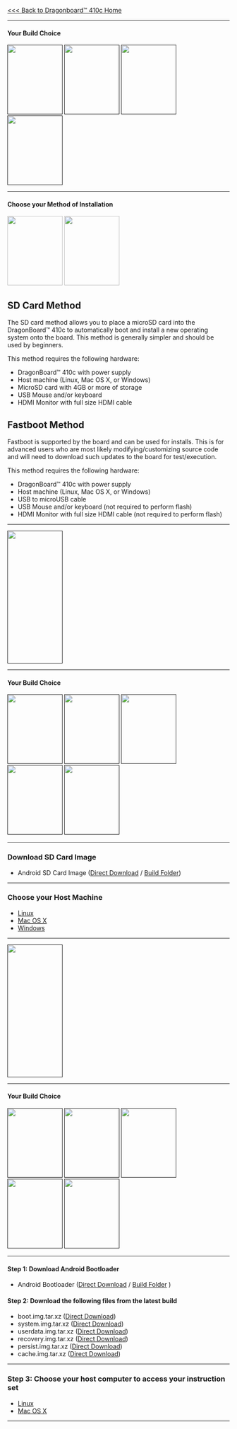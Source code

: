 [<<< Back to Dragonboard™ 410c Home](https://github.com/96boards/documentation/wiki/DragonBoard™-410c-Home)

***

#### Your Build Choice

[<img src="http://i.imgur.com/dnsIEuC.png" data-canonical-src="http://i.imgur.com/dnsIEuC.png" width="125" height="157" />]()
[<img src="http://i.imgur.com/yRQKDI6.png" data-canonical-src="http://i.imgur.com/yRQKDI6.png" width="125" height="157" />]()
[<img src="http://i.imgur.com/7wy1996.png" data-canonical-src="http://i.imgur.com/7wy1996.png" width="125" height="157" />]()
[<img src="http://i.imgur.com/yRQKDI6.png" data-canonical-src="http://i.imgur.com/yRQKDI6.png" width="125" height="157" />]()

***
#### Choose your Method of Installation

[<img src="http://i.imgur.com/g8N21m1.png" data-canonical-src="http://i.imgur.com/g8N21m1.png" width="125" height="157" />](https://github.com/96boards/documentation/wiki/Dragonboard™-410c-QC-Android-Download#your-build-choice-1)
[<img src="http://i.imgur.com/tXXN5bZ.png" data-canonical-src="http://i.imgur.com/tXXN5bZ.png" width="125" height="157" />](https://github.com/96boards/documentation/wiki/Dragonboard™-410c-QC-Android-Download#your-build-choice-2)

## SD Card Method
The SD card method allows you to place a microSD card into the DragonBoard™ 410c to automatically boot and install a new operating system onto the board. This method is generally simpler and should be used by beginners. 

This method requires the following hardware:
- DragonBoard™ 410c with power supply
- Host machine (Linux, Mac OS X, or Windows)
- MicroSD card with 4GB or more of storage
- USB Mouse and/or keyboard
- HDMI Monitor with full size HDMI cable 

## Fastboot Method
Fastboot is supported by the board and can be used for installs.  This is for advanced users who are most likely modifying/customizing source code and will need to download such updates to the board for test/execution. 

This method requires the following hardware:
- DragonBoard™ 410c with power supply
- Host machine (Linux, Mac OS X, or Windows)
- USB to microUSB cable
- USB Mouse and/or keyboard (not required to perform flash)
- HDMI Monitor with full size HDMI cable (not required to perform flash)

***

[<img src="http://i.imgur.com/znkTVHx.png" data-canonical-src="http://i.imgur.com/znkTVHx.png" width="125" height="300" />]()

***
#### Your Build Choice
[<img src="http://i.imgur.com/dnsIEuC.png" data-canonical-src="http://i.imgur.com/dnsIEuC.png" width="125" height="157" />]()
[<img src="http://i.imgur.com/yRQKDI6.png" data-canonical-src="http://i.imgur.com/yRQKDI6.png" width="125" height="157" />]()
[<img src="http://i.imgur.com/7wy1996.png" data-canonical-src="http://i.imgur.com/7wy1996.png" width="125" height="157" />]()
[<img src="http://i.imgur.com/yRQKDI6.png" data-canonical-src="http://i.imgur.com/yRQKDI6.png" width="125" height="157" />]()
[<img src="http://i.imgur.com/g8N21m1.png" data-canonical-src="http://i.imgur.com/g8N21m1.png" width="125" height="157" />]()


***
### Download SD Card Image

- Android SD Card Image ([Direct Download](http://builds.96boards.org/releases/dragonboard410c/qualcomm/android/latest/dragonboard410c_sdcard_install_android-95.zip) / <a href="http://builds.96boards.org/releases/dragonboard410c/qualcomm/android/latest/" target="_blank">Build Folder</a>)

***
### Choose your Host Machine

- [Linux](https://github.com/96boards/documentation/wiki/DragonBoard™-410c-Android-Install#linux-host)
- [Mac OS X](https://github.com/96boards/documentation/wiki/DragonBoard™-410c-Android-Install#mac-os-x-host)
- [Windows](https://github.com/96boards/documentation/wiki/DragonBoard™-410c-Android-Install#windows-host)

***

[<img src="http://i.imgur.com/znkTVHx.png" data-canonical-src="http://i.imgur.com/znkTVHx.png" width="125" height="300" />]()


***

#### Your Build Choice

[<img src="http://i.imgur.com/dnsIEuC.png" data-canonical-src="http://i.imgur.com/dnsIEuC.png" width="125" height="157" />]()
[<img src="http://i.imgur.com/yRQKDI6.png" data-canonical-src="http://i.imgur.com/yRQKDI6.png" width="125" height="157" />]()
[<img src="http://i.imgur.com/7wy1996.png" data-canonical-src="http://i.imgur.com/7wy1996.png" width="125" height="157" />]()
[<img src="http://i.imgur.com/yRQKDI6.png" data-canonical-src="http://i.imgur.com/yRQKDI6.png" width="125" height="157" />]()
[<img src="http://i.imgur.com/tXXN5bZ.png" data-canonical-src="http://i.imgur.com/tXXN5bZ.png" width="125" height="157" />]()

***
#### Step 1: Download Android Bootloader

- Android Bootloader ([Direct Download](http://builds.96boards.org/releases/dragonboard410c/linaro/rescue/latest/dragonboard410c_bootloader_emmc_android-40.zip) / <a href="http://builds.96boards.org/releases/dragonboard410c/linaro/rescue/latest/" target="_blank">Build Folder</a> )

#### Step 2: Download the following files from the latest build

- boot.img.tar.xz ([Direct Download](http://builds.96boards.org/releases/dragonboard410c/qualcomm/android/latest/boot.img.tar.xz))
- system.img.tar.xz ([Direct Download](http://builds.96boards.org/releases/dragonboard410c/qualcomm/android/latest/system.img.tar.xz))
- userdata.img.tar.xz ([Direct Download](http://builds.96boards.org/releases/dragonboard410c/qualcomm/android/latest/userdata.img.tar.xz))
- recovery.img.tar.xz ([Direct Download](http://builds.96boards.org/releases/dragonboard410c/qualcomm/android/latest/recovery.img.tar.xz))
- persist.img.tar.xz ([Direct Download](http://builds.96boards.org/releases/dragonboard410c/qualcomm/android/latest/persist.img.tar.xz))
- cache.img.tar.xz ([Direct Download](http://builds.96boards.org/releases/dragonboard410c/qualcomm/android/latest/cache.img.tar.xz))


***
### Step 3: Choose your host computer to access your instruction set

- [Linux](https://github.com/96boards/documentation/wiki/DragonBoard™-410c-Android-Install#linux-host-1)
- [Mac OS X](https://github.com/96boards/documentation/wiki/DragonBoard™-410c-Android-Install#mac-osx-host)

***